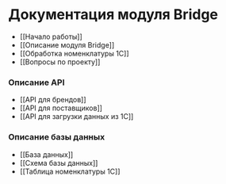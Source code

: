 # Документация модуля Bridge

- [[Начало работы]]
- [[Описание модуля Bridge]]
- [[Обработка номенклатуры 1С]]
- [[Вопросы по проекту]]

### Описание API
- [[API для брендов]]
- [[API для поставщиков]]
- [[API для загрузки данных из 1С]]

### Описание базы данных
- [[База данных]]
- [[Схема базы данных]]
- [[Таблица номенклатуры 1С]]